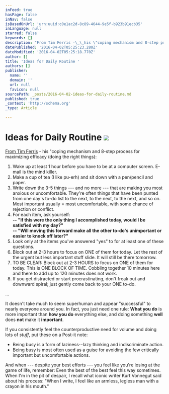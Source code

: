 ```yaml
---
inFeed: true
hasPage: false
inNav: false
isBasedOnUrl: 'urn:uuid:c0e1ac2d-8c89-4644-9e5f-b923b91ecb35'
inLanguage: null
starred: false
keywords: []
description: "From Tim Ferris -\_\_his \"coping mechanism and 8-step process for maximizing efficacy (doing the right things):"
datePublished: '2016-04-02T05:25:23.280Z'
dateModified: '2016-04-02T05:25:18.770Z'
author: []
title: 'Ideas for Daily Routine '
authors: []
publisher:
  name: ''
  domain: ''
  url: null
  favicon: null
sourcePath: _posts/2016-04-02-ideas-for-daily-routine.md
published: true
_context: 'http://schema.org'
_type: Article

---
```

# Ideas for Daily Routine ![](https://the-grid-user-content.s3-us-west-2.amazonaws.com/74a11205-1283-42e0-b677-50f68ae46554.jpg)

[From Tim Ferris][0] -  his "coping mechanism and 8-step process for maximizing efficacy (doing the right things):

1) Wake up at least 1 hour before you have to be at a computer screen. E-mail is the mind killer.  
2) Make a cup of tea (I like pu-erh) and sit down with a pen/pencil and paper.  
3) Write down the 3-5 things --- and no more --- that are making you most anxious or uncomfortable. They're often things that have been punted from one day's to-do list to the next, to the next, to the next, and so on. Most important usually = most uncomfortable, with some chance of rejection or conflict.  
4) For each item, ask yourself:  
**-- "If this were the only thing I accomplished today, would I be satisfied with my day?"  
-- "Will moving this forward make all the other to-do's unimportant or easier to knock off later?"**  
5) Look only at the items you've answered "yes" to for at least one of these questions.  
6) Block out at 2-3 hours to focus on ONE of them for today. Let the rest of the urgent but less important stuff slide. It will still be there tomorrow.  
7) TO BE CLEAR: Block out at 2-3 HOURS to focus on ONE of them for today. This is ONE BLOCK OF TIME. Cobbling together 10 minutes here and there to add up to 120 minutes does not work.  
8) If you get distracted or start procrastinating, don't freak out and downward spiral; just gently come back to your ONE to-do.

...

It doesn't take much to seem superhuman and appear "successful" to nearly everyone around you. In fact, you just need one rule: **What you do** is more important than **how you do** everything else, and doing something **well** does **not** make it **important**.

If you consistently feel the counterproductive need for volume and doing lots of _stuff_, put these on a Post-it note:

* Being busy is a form of laziness--lazy thinking and indiscriminate action.
* Being busy is most often used as a guise for avoiding the few critically important but uncomfortable actions.

And when --- despite your best efforts --- you feel like you're losing at the game of life, remember: Even the best of the best feel this way sometimes. When I'm in the pit of despair, I recall what iconic writer Kurt Vonnegut said about his process: "When I write, I feel like an armless, legless man with a crayon in his mouth."

[0]: http://fourhourworkweek.com/2013/11/03/productivity-hacks/